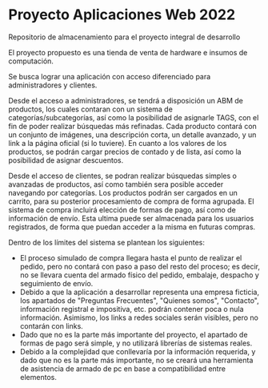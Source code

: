 # Proyecto Aplicaciones Web 2022
Repositorio de almacenamiento para el proyecto integral de desarrollo

El proyecto propuesto es una tienda de venta de hardware e insumos de computación.

Se busca lograr una aplicación con acceso diferenciado para administradores y clientes.

Desde el acceso a administradores, se tendrá a disposición un ABM de productos, los cuales contaran con un sistema de categorías/subcategorías, así como la posibilidad de asignarle TAGS, con el fin de poder realizar búsquedas más refinadas.
Cada producto contará con un conjunto de imágenes, una descripción corta, un detalle avanzado, y un link a la página oficial (si lo tuviere).
En cuanto a los valores de los productos, se podrán cargar precios de contado y de lista, así como la posibilidad de asignar descuentos.

Desde el acceso de clientes, se podran realizar búsquedas simples o avanzadas de productos, así como también sera posible acceder navegando por categorías.
Los productos podrán ser cargados en un carrito, para su posterior procesamiento de compra de forma agrupada.
El sistema de compra incluirá elección de formas de pago, así como de información de envío. Esta ultima puede ser almacenada para los usuarios registrados, de forma que puedan acceder a la misma en futuras compras.

Dentro de los límites del sistema se plantean los siguientes:
- El proceso simulado de compra llegara hasta el punto de realizar el pedido, pero no contará con paso a paso del resto del proceso; es decir, no se llevara cuenta del armado físico del pedido, embalaje, despacho y seguimiento de envío.
- Debido a que la aplicación a desarrollar representa una empresa ficticia, los apartados de "Preguntas Frecuentes", "Quienes somos", "Contacto", información registral e impositiva, etc. podrán contener poca o nula información. Asimismo, los links a redes sociales serán visibles, pero no contarán con links.
- Dado que no es la parte más importante del proyecto, el apartado de formas de pago será simple, y no utilizará librerías de sistemas reales.
- Debido a la complejidad que conllevaría por la información requerida, y dado que no es la parte más importante, no se creará una herramienta de asistencia de armado de pc en base a compatibilidad entre elementos.
